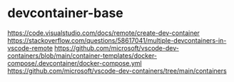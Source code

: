 # devcontainer-base

https://code.visualstudio.com/docs/remote/create-dev-container
https://stackoverflow.com/questions/58617041/multiple-devcontainers-in-vscode-remote
https://github.com/microsoft/vscode-dev-containers/blob/main/container-templates/docker-compose/.devcontainer/docker-compose.yml
https://github.com/microsoft/vscode-dev-containers/tree/main/containers